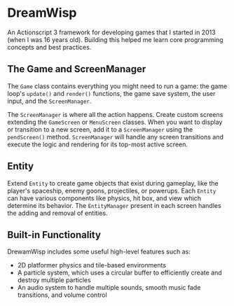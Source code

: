 # DreamWisp

An Actionscript 3 framework for developing games that I started in 2013 (when I was 16 years old). Building this helped me learn core programming concepts and best practices.

## The Game and ScreenManager

The `Game` class contains everything you might need to run a game: the game loop's `update()` and `render()` functions, the game save system, the user input, and the `ScreenManager`.

The `ScreenManager` is where all the action happens. Create custom screens extending the `GameScreen` or `MenuScreen` classes. When you want to display or transition to a new screen, add it to a `ScreenManager` using the `pendScreen()` method. `ScreenManager` will handle any screen transitions and execute the logic and rendering for its top-most active screen.

## Entity

Extend `Entity` to create game objects that exist during gameplay, like the player's spaceship, enemy goons, projectiles, or powerups. Each `Entity` can have various components like physics, hit box, and view which determine its behavior. The `EntityManager` present in each screen handles the adding and removal of entities.

## Built-in Functionality

DrewamWisp includes some useful high-level features such as:

- 2D platformer physics and tile-based environments
- A particle system, which uses a circular buffer to efficiently create and destroy multiple particles
- An audio system to handle multiple sounds, smooth music fade transitions, and volume control